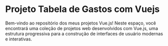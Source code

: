# Projeto Tabela de Gastos com Vuejs
Bem-vindo ao repositório dos meus projetos Vue.js! Neste espaço, você encontrará uma coleção de projetos web desenvolvidos com Vue.js, uma estrutura progressiva para a construção de interfaces de usuário modernas e interativas.
